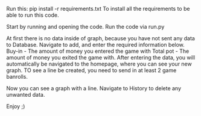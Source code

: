 


Run this:
pip install -r requirements.txt
To install all the requirements to be able to run this code.


Start by running and opening the code. Run the code via run.py

At first there is no data inside of graph, because you have not sent any data to Database.
Navigate to add, and enter the required information below. 
Buy-in - The amount of money you entered the game with
Total pot - The amount of money you exited the game with.
After entering the data, you will automatically be navigated to the homepage, where you can see your new graph. TO see a line be created, you need to send in at least 2 game banrolls. 

Now you can see a graph with a line. Navigate to History to delete any unwanted data. 

Enjoy ;)
